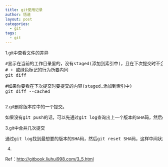 ```yaml
---
title: git使用记录
author: 悟道
layout: post
categories:
  - git
tags:
  - git
---
```


1.git中查看文件的差异

<pre class="brush: bash; title: ; notranslate" title="">#显示在当前的工作目录里的，没有staged(添加到索引中)，且在下次提交时不会被提交的修改。
# + 或绿色标记的行为所要内同
git diff  

#如果你要看在下次提交时要提交的内容(staged,添加到索引中)
git diff --cached

</pre>

2.git删除版本库中的一个提交。

<pre class="brush: bash; title: ; notranslate" title="">如果没有git push的话，可以先通过git log查询出上一个版本的SHA码，然后git reset XXXXX退回到上一个版本.
</pre>

3.git中合并几次提交

<pre class="brush: bash; title: ; notranslate" title="">通过git log找到最想要的版本的SHA码，然后git reset SHA码，这样中间状态被消除，但是程序却没有变，再执行add-commit，提交就可以了。
</pre>

4.

Ref：http://gitbook.liuhui998.com/3_5.html
